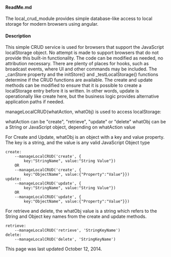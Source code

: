 #### ReadMe.md

The local_crud_module provides simple database-like access to local 
storage for modern browsers using angular.

#### Description


This simple CRUD service is used for browsers that support the JavaScript
localStorage object. No attempt is made to support browsers that do not
provide this built-in functionality. The code can be modified as needed,
no attribution necessary. There are plenty of places for hooks, such as 
broadcast events, where UI and other commands may be included. The _canStore
property and the initStore() and _testLocalStorage() functions determine
if the CRUD functions are available. The create and update methods can be
modified to ensure that it is possible to create a localStorage entry before
it is written. In other words, update is operationally like create here, but
the business logic provides alternative application paths if needed.

manageLocalCRUD(whatAction, whatObj) is used to access localStorage:

whatAction can be "create", "retrieve", "update" or "delete"
whatObj can be a String or JavaScript object, depending on whatAction value

For Create and Update, whatObj is an object with a key and value property.
The key is a string, and the value is any valid JavaScript Object type

	create:
		--manageLocalCRUD('create', {
			key:"StringName", value:"String Value"})
		OR
		--manageLocalCRUD('create', {
			key:"ObjectName", value:{"Property":"Value"}})
	update:
		--manageLocalCRUD('update', {
			key:"StringName", value:"String Value"})
		OR
		--manageLocalCRUD('update', {
			key:"ObjectName", value:{"Property":"Value"}})

For retrieve and delete, the whatObj value is a string which refers to the 
String and Object key names from the create and update methods.

	retrieve:
		--manageLocalCRUD('retrieve', 'StringKeyName')
	delete:
		--manageLocalCRUD('delete', 'StringKeyName')



This page was last updated October 12, 2014.

